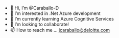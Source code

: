 - 👋 Hi, I’m @Caraballo-D
- 👀 I’m interested in .Net Azure development
- 🌱 I’m currently learning Azure Cognitive Services
- 💞️ I’m looking to collaborate!
- 📫 How to reach me ... jcaraballo@deloitte.com

<!---
Caraballo-D/Caraballo-D is a ✨ special ✨ repository because its `README.md` (this file) appears on your GitHub profile.
You can click the Preview link to take a look at your changes.
--->

